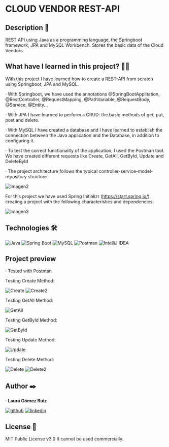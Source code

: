 # CLOUD VENDOR REST-API
<!-- ![Imagen del proyecto](https://github.com/eduardofierropro/Portafolio-y-CV/blob/main/IMAGEN-DEL-PROYECTO.jpg?raw=true)

## Ejemplo en vivo
- [URL-de-github-pages-de-este-proyecto](URL-de-github-pages-de-este-proyecto)
- [URL-de-la-api](URL-de-la-api)
-->

## Description 📑

REST API using Java as a programming language, the Springboot framework, JPA and MySQL Workbench. Stores the basic data of the Cloud Vendors.

## What have I learned in this project? 🙇🏻 

With this project I have learned how to create a REST-API from scratch using Springboot, JPA and MySQL.

· With Springboot, we have used the annotations @SpringBootApplitation, @RestController, @RequestMapping, @PathVariable, @RequestBody, @Service, @Entity...

· With JPA I have learned to perform a CRUD: the basic methods of get, put, post and delete.

· With MySQL I have created a database and I have learned to establish the connection between the Java application and the Database, in addition to configuring it.

· To test the correct functionality of the application, I used the Postman tool. We have created different requests like Create, GetAll, GetById, Update and DeleteById

· The project architecture follows the typical controller-service-model-repository structure

![Imagen2](https://github.com/lgomezruiz/Spring-Boot-Cloud-Vendor-REST-API/assets/97950503/78895d05-617f-4a45-b22c-22027455d9a1)

For this project we have used Spring Initializr (https://start.spring.io/), creating a project with the following characteristics and dependencies:

![Imagen3](https://github.com/lgomezruiz/Spring-Boot-Cloud-Vendor-REST-API/assets/97950503/5b57282f-171b-4902-8a8d-92e749f4d116)

## Technologies 🛠

![Java](https://img.shields.io/badge/Java-ED8B00?style=for-the-badge&logo=java&logoColor=white)
![Spring Boot](https://img.shields.io/badge/Spring%20Boot-6DB33F?style=for-the-badge&logo=springboot&labelColor=black)
![MySQL](https://img.shields.io/badge/MySQL-4479A1?style=for-the-badge&logo=MySQL&logoColor=white)
![Postman](https://img.shields.io/badge/Postman-FF6C37?style=for-the-badge&logo=postman&labelColor=black)
![IntelliJ IDEA](https://img.shields.io/badge/IntelliJ%20IDEA-%23000000?style=for-the-badge&logo=intellijidea&labelColor=black)

## Project preview

· Tested with Postman

Testing Create Method:

![Create](https://github.com/lgomezruiz/Spring-Boot-Cloud-Vendor-REST-API/assets/97950503/9c19f5e1-3ecf-45e7-a6e3-ea34a12570ef)
![Create2](https://github.com/lgomezruiz/Spring-Boot-Cloud-Vendor-REST-API/assets/97950503/03ace4cb-d1e6-4442-b88b-72c5210dfc41)

Testing GetAll Method:

![GetAll](https://github.com/lgomezruiz/Spring-Boot-Cloud-Vendor-REST-API/assets/97950503/9dfaf47a-09ed-4238-902f-ee0cc1876a01)

Testing GetById Method:

![GetById](https://github.com/lgomezruiz/Spring-Boot-Cloud-Vendor-REST-API/assets/97950503/2ead1213-ec0e-4f05-ba2c-62c7fb3163b3)

Testing Update Method:

![Update](https://github.com/lgomezruiz/Spring-Boot-Cloud-Vendor-REST-API/assets/97950503/a19f4d46-d82f-4a6d-8e86-8c0ad1adb81b)

Testing Delete Method:

![Delete](https://github.com/lgomezruiz/Spring-Boot-Cloud-Vendor-REST-API/assets/97950503/dc60e402-181b-4dcc-a03b-edc334ea606c)
![Delete2](https://github.com/lgomezruiz/Spring-Boot-Cloud-Vendor-REST-API/assets/97950503/9202802b-8d5f-4301-aba5-3ca647612fec)

## Author ✒️
· **Laura Gómez Ruiz**

[![github](https://img.shields.io/static/v1?label=&message=github&color=171515&logo=github&logoColor=white&style=for-the-badge)](https://github.com/lgomezruiz)
[![linkedin](https://img.shields.io/static/v1?label=&message=linkedin&color=0e76a8&logo=linkedin&logoColor=white&style=for-the-badge)](https://www.linkedin.com/in/lgomezruiz/)
<!-- [![instagram](https://img.shields.io/badge/Instagram-E4405F?style=for-the-badge&logo=instagram&logoColor=white)](https://www.instagram.com/onebreathlaura/)
--> 

<!-- ## Installation 
This project does not require installation. Simply download and open [this file](https://drive.google.com/file/d/1iQmw13P-scauu2lkFiJSz8FQsF-xqlBE/view?usp=sharing)
-->

## License 📄
MIT Public License v3.0
It cannot be used commercially.
